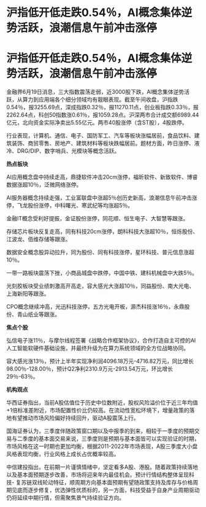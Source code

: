 # 沪指低开低走跌0.54％，AI概念集体逆势活跃，浪潮信息午前冲击涨停

# 沪指低开低走跌0.54％，AI概念集体逆势活跃，浪潮信息午前冲击涨停

金融界6月19日消息，三大指数震荡走弱，近3000股下跌，AI概念集体逆势活跃，从算力到应用端各个细分领域均有靓眼表现。截至午间收盘，沪指跌0.54％，报3255.69点，深成指跌0.32％，报11270.11点，创业板指跌0.33％，报2262.64点，科创50指数涨0.61％，报1059.28点。沪深两市合计成交额6989.44亿元，北向资金实际净卖出5.55亿元。两市40股涨停（含ST股），4股跌停。

行业表现，计算机、通信、电子、国防军工、汽车等板块涨幅居前，食品饮料、建筑装饰、商贸零售、房地产、建筑材料等板块跌幅居前。题材方面，昨日涨停、液冷、DRG/DIP、数字哨兵、光模块等概念活跃。

**热点板块**

AI应用概念盘中持续走高，鼎捷软件冲击20cm涨停，福昕软件、新致软件、博睿数据涨超10％，泛微网络涨停。

AI服务器概念持续走强，工业富联盘中涨超5％创历史新高，浪潮信息午前冲击涨停，飞龙股份涨停，中科曙光、寒武纪等均涨超5％。

金融IT概念受利好提振，金证股份涨停，同花顺、恒生电子、大智慧等跟涨。

存储芯片板块反复走高，同有科技20cm涨停，朗科科技大涨超10％，恒烁股份、江波龙、佰维存储等跟涨。

数据安全概念股异动拉升，同为股份、同有科技涨停，星环科技、普元信息涨超10％。

一带一路板块震荡下挫，小商品城盘中跌停，中国中铁、建科机械盘中大跌5％。

光刻胶板块受业绩刺激高开高走，容大感光大涨超10％，同益股份、南大光电、上海新阳等跟涨。

CPO概念继续冲高，光迅科技涨停，五方光电开板，源杰科技涨16％，永鼎股份、青山纸业等跟涨。

**焦点个股**

弘信电子涨11％，与摩尔线程签署《战略合作框架协议》，合作打造自主可控的AI人工智能软硬件基础设施，并最终升级为在算力系统领域的全方位战略协同。

容大感光涨13％，预计上半年实现净利润4096.18万元-4716.82万元，同比增长98.00％-128.00％，预计Q2净利2310.9万元-2913.54万元，环比增长29％-63％。

**机构观点**

华西证券指出，当前A股估值位于历史中位数附近，股权风险溢价位于近三年均值+1倍标准差附近，市场配置性价比仍较高。在流动性宽松环境下，增量政策的落地有望推动市场风险偏好持续回升，驱动A股震荡上行。

国海证券认为，三季度伴随政策窗口期以及中报季的到来，相较于一季度的预期交易与二季度的基本面交易来说，三季度则是预期与基本面皆可以实现验证的时期，市场风格在这一时期也更加均衡，根据2011-2022年市场表现，A股三季度大小盘风格表现均衡，行业风格上成长占优概率较高。

中信建投指出，在前期一片谨慎情绪中，坚定看多A股、港股。随着政策持续落地以及基本面预期逐步改善，市场将迎来年内最佳机会。预计行情结构整体呈现科技-
复苏链双线轮动特征，顺周期方向基本面预期有望随政策支持及库存与价格周期见底而逐步修复，优选弹性优质标的，另一方面，科技受益于自身产业周期驱动仍将延续中期行情，但需聚焦景气持续验证方向。

